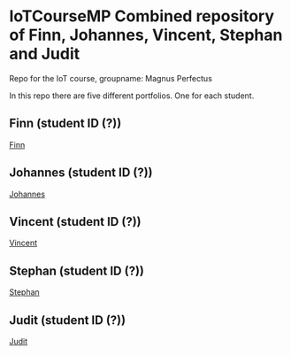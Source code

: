 # IoTCourseMP Combined repository of Finn, Johannes, Vincent, Stephan and Judit
Repo for the IoT course, groupname: Magnus Perfectus
 
In this repo there are five different portfolios. One for each student.

## Finn (student ID (?))
[Finn](/Finn/README.md)
## Johannes (student ID (?))
[Johannes](/Johannes/README.md)
## Vincent (student ID (?))
[Vincent](/Vincent/README.md)
## Stephan (student ID (?))
[Stephan](/Stephan/README.md)
## Judit (student ID (?))
[Judit](/Judit/README.md)